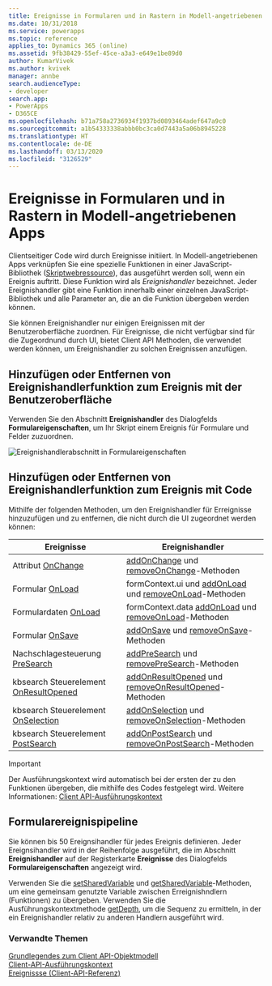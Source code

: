 ```yaml
---
title: Ereignisse in Formularen und in Rastern in Modell-angetriebenen Apps | MicrosoftDocs
ms.date: 10/31/2018
ms.service: powerapps
ms.topic: reference
applies_to: Dynamics 365 (online)
ms.assetid: 9fb38429-55ef-45ce-a3a3-e649e1be89d0
author: KumarVivek
ms.author: kvivek
manager: annbe
search.audienceType:
- developer
search.app:
- PowerApps
- D365CE
ms.openlocfilehash: b71a758a2736934f1937bd0893464adef647a9c0
ms.sourcegitcommit: a1b54333338abbb0bc3ca0d7443a5a06b8945228
ms.translationtype: HT
ms.contentlocale: de-DE
ms.lasthandoff: 03/13/2020
ms.locfileid: "3126529"
---
```

# <a name="events-in-forms-and-grids-in-model-driven-apps"></a>Ereignisse in Formularen und in Rastern in Modell-angetriebenen Apps



Clientseitiger Code wird durch Ereignisse initiiert. In Modell-angetriebenen Apps verknüpfen Sie eine spezielle Funktionen in einer JavaScript-Bibliothek ([Skriptwebressource](../script-jscript-web-resources.md)), das ausgeführt werden soll, wenn ein Ereignis auftritt. Diese Funktion wird als *Ereignishandler* bezeichnet. Jeder Ereignishandler gibt eine Funktion innerhalb einer einzelnen JavaScript-Bibliothek und alle Parameter an, die an die Funktion übergeben werden können.

Sie können Ereignishandler nur einigen Ereignissen mit der Benutzeroberfläche zuordnen. Für Ereignisse, die nicht verfügbar sind für die Zugeordnund durch UI, bietet Client API Methoden, die verwendet werden können, um Ereignishandler zu solchen Ereignissen anzufügen. 

## <a name="add-or-remove-event-handler-function-to-event-using-ui"></a>Hinzufügen oder Entfernen von Ereignishandlerfunktion zum Ereignis mit der Benutzeroberfläche

Verwenden Sie den Abschnitt **Ereignishandler** des Dialogfelds **Formulareigenschaften**, um Ihr Skript einem Ereignis für Formulare und Felder zuzuordnen.

![Ereignishandlerabschnitt in Formulareigenschaften](../media/Form-EventHandlers.png)

## <a name="add-or-remove-event-handler-function-to-event-using-code"></a>Hinzufügen oder Entfernen von Ereignishandlerfunktion zum Ereignis mit Code

Mithilfe der folgenden Methoden, um den Ereignishandler für Erreignisse hinzuzufügen und zu entfernen, die nicht durch die UI zugeordnet werden können:

|Ereignisse |Ereignishandler|
|-------|-------|
|Attribut [OnChange](reference/events/attribute-onchange.md) | [addOnChange](reference/attributes/addonchange.md) und [removeOnChange](reference/attributes/removeOnchange.md)-Methoden|
|Formular [OnLoad](reference/events/form-onload.md)| formContext.ui und [addOnLoad](reference/formcontext-ui/addonload.md) und [removeOnLoad](reference/formcontext-ui/removeonload.md)-Methoden|
|Formulardaten [OnLoad](reference/events/form-data-onload.md)| formContext.data [addOnLoad](reference/formcontext-data/addonload.md) und [removeOnLoad](reference/formcontext-data/removeonload.md)-Methoden|
|Formular [OnSave](reference/events/form-onsave.md)| [addOnSave](reference/formcontext-data-entity/addonsave.md) und [removeOnSave](reference/formcontext-data-entity/removeonsave.md)-Methoden|
|Nachschlagesteuerung [PreSearch](reference/events/presearch.md)| [addPreSearch](reference/controls/addpresearch.md) und [removePreSearch](reference/controls/removepresearch.md)-Methoden|
|kbsearch Steuerelement [OnResultOpened](reference/events/onresultopened.md)|[addOnResultOpened](reference/controls/addOnResultOpened.md) und [removeOnResultOpened](reference/controls/removeOnResultOpened.md)-Methoden|
|kbsearch Steuerelement [OnSelection](reference/events/onselection.md)|[addOnSelection](reference/controls/addOnSelection.md) und [removeOnSelection](reference/controls/removeOnSelection.md)-Methoden|
|kbsearch Steuerelement [PostSearch](reference/events/postsearch.md)|[addOnPostSearch](reference/controls/addOnPostSearch.md) und [removeOnPostSearch](reference/controls/removeOnPostSearch.md)-Methoden|

>[!IMPORTANT]
>Der Ausführungskontext wird automatisch bei der ersten der zu den Funktionen übergeben, die mithilfe des Codes festgelegt wird. Weitere Informationen: [Client API-Ausführungskontext](clientapi-execution-context.md) 

## <a name="form-event-pipeline"></a>Formularereignispipeline
Sie können bis 50 Ereignsihandler für jedes Ereignis definieren. Jeder Ereignsihandler wird in der Reihenfolge ausgeführt, die im Abschnitt **Ereignishandler** auf der Registerkarte **Ereignisse** des Dialogfelds **Formulareigenschaften** angezeigt wird.

Verwenden Sie die [setSharedVariable](reference/executioncontext/setSharedVariable.md) und [getSharedVariable](reference/executioncontext/getSharedVariable.md)-Methoden, um eine gemeinsam genutzte Variable zwischen Erreignishndlern (Funktionen) zu übergeben. Verwenden Sie die Ausführungskontextmethode [getDepth](reference/executioncontext/getDepth.md), um die Sequenz zu ermitteln, in der ein Ereignishandler relativ zu anderen Handlern ausgeführt wird. 

### <a name="related-topics"></a>Verwandte Themen

[Grundlegendes zum Client API-Objektmodell](understand-clientapi-object-model.md)<br/>
[Client-API-Ausführungskontext](clientapi-execution-context.md)<br/>
[Ereignissse (Client-API-Referenz)](reference/events.md)<br/>

